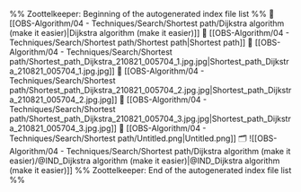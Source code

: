 %% Zoottelkeeper: Beginning of the autogenerated index file list  %%
📄 [[OBS-Algorithm/04 - Techniques/Search/Shortest path/Dijkstra algorithm (make it easier)|Dijkstra algorithm (make it easier)]]
📄 [[OBS-Algorithm/04 - Techniques/Search/Shortest path/Shortest path|Shortest path]]
📄 [[OBS-Algorithm/04 - Techniques/Search/Shortest path/Shortest_path_Dijkstra_210821_005704_1.jpg.jpg|Shortest_path_Dijkstra_210821_005704_1.jpg.jpg]]
📄 [[OBS-Algorithm/04 - Techniques/Search/Shortest path/Shortest_path_Dijkstra_210821_005704_2.jpg.jpg|Shortest_path_Dijkstra_210821_005704_2.jpg.jpg]]
📄 [[OBS-Algorithm/04 - Techniques/Search/Shortest path/Shortest_path_Dijkstra_210821_005704_3.jpg.jpg|Shortest_path_Dijkstra_210821_005704_3.jpg.jpg]]
📄 [[OBS-Algorithm/04 - Techniques/Search/Shortest path/Untitled.png|Untitled.png]]
🗂️ ![[OBS-Algorithm/04 - Techniques/Search/Shortest path/Dijkstra algorithm (make it easier)/@IND_Dijkstra algorithm (make it easier)|@IND_Dijkstra algorithm (make it easier)]]
%% Zoottelkeeper: End of the autogenerated index file list  %%
